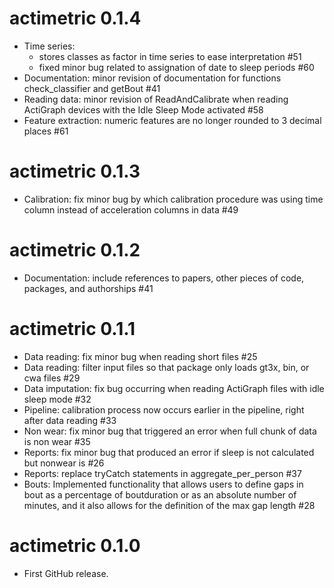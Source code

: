 # actimetric 0.1.4

* Time series: 
    - stores classes as factor in time series to ease interpretation #51
    - fixed minor bug related to assignation of date to sleep periods #60
* Documentation: minor revision of documentation for functions check_classifier and getBout #41
* Reading data: minor revision of ReadAndCalibrate when reading ActiGraph devices with the Idle Sleep Mode activated #58
* Feature extraction: numeric features are no longer rounded to 3 decimal places #61

# actimetric 0.1.3

* Calibration: fix minor bug by which calibration procedure was using time column instead of acceleration columns in data #49

# actimetric 0.1.2

* Documentation: include references to papers, other pieces of code, packages, and authorships #41

# actimetric 0.1.1

* Data reading: fix minor bug when reading short files #25
* Data reading: filter input files so that package only loads gt3x, bin, or cwa files #29
* Data imputation: fix bug occurring when reading ActiGraph files with idle sleep mode #32
* Pipeline: calibration process now occurs earlier in the pipeline, right after data reading #33
* Non wear: fix minor bug that triggered an error when full chunk of data is non wear #35
* Reports: fix minor bug that produced an error if sleep is not calculated but nonwear is #26
* Reports: replace tryCatch statements in aggregate_per_person #37
* Bouts: Implemented functionality that allows users to define gaps in bout as a percentage of boutduration or as an absolute number of minutes, and it also allows for the definition of the max gap length #28

# actimetric 0.1.0

* First GitHub release.
